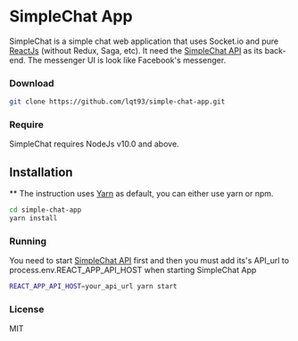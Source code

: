 # SimpleChat App

SimpleChat is a simple chat web application that uses Socket.io and pure [ReactJs](https://reactjs.org/) (without Redux, Saga, etc).
It need the [SimpleChat API](https://github.com/lqt93/simple-chat-api) as its back-end.
The messenger UI is look like Facebook's messenger.

### Download

```sh
git clone https://github.com/lqt93/simple-chat-app.git
```

### Require

SimpleChat requires NodeJs v10.0 and above.

## Installation

\*\* The instruction uses [Yarn](https://yarnpkg.com/en/) as default, you can either use yarn or npm.

```sh
cd simple-chat-app
yarn install
```

### Running

You need to start [SimpleChat API](https://github.com/lqt93/simple-chat-api) first and then you must add its's API_url to process.env.REACT_APP_API_HOST when starting SimpleChat App

```sh
REACT_APP_API_HOST=your_api_url yarn start
```

### License

MIT
